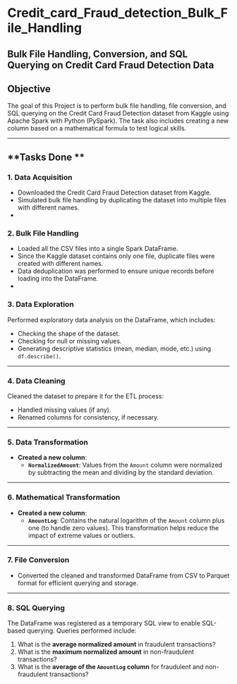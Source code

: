 # Credit_card_Fraud_detection_Bulk_File_Handling
## **Bulk File Handling, Conversion, and SQL Querying on Credit Card Fraud Detection Data**

## **Objective**  
The goal of this Project is to perform bulk file handling, file conversion, and SQL querying on the Credit Card Fraud Detection dataset from Kaggle using Apache Spark with Python (PySpark). The task also includes creating a new column based on a mathematical formula to test logical skills.

---
## **Tasks Done **

### **1. Data Acquisition**  
- Downloaded the Credit Card Fraud Detection dataset from Kaggle.  
- Simulated bulk file handling by duplicating the dataset into multiple files with different names.
- 
### **2. Bulk File Handling**  
- Loaded all the CSV files into a single Spark DataFrame.  
- Since the Kaggle dataset contains only one file, duplicate files were created with different names.  
- Data deduplication was performed to ensure unique records before loading into the DataFrame.
- 
### **3. Data Exploration**  
Performed exploratory data analysis on the DataFrame, which includes:  
- Checking the shape of the dataset.  
- Checking for null or missing values.  
- Generating descriptive statistics (mean, median, mode, etc.) using `df.describe()`.
---
### **4. Data Cleaning**  
Cleaned the dataset to prepare it for the ETL process:  
- Handled missing values (if any).  
- Renamed columns for consistency, if necessary.  
---

### **5. Data Transformation**  
- **Created a new column**:  
  - **`NormalizedAmount`**: Values from the `Amount` column were normalized by subtracting the mean and dividing by the standard deviation.  
---

### **6. Mathematical Transformation**  
- **Created a new column**:  
  - **`AmountLog`**: Contains the natural logarithm of the `Amount` column plus one (to handle zero values). This transformation helps reduce the impact of extreme values or outliers.
---
### **7. File Conversion**  
- Converted the cleaned and transformed DataFrame from CSV to Parquet format for efficient querying and storage.

---

### **8. SQL Querying**  
The DataFrame was registered as a temporary SQL view to enable SQL-based querying. Queries performed include:  
1. What is the **average normalized amount** in fraudulent transactions?  
2. What is the **maximum normalized amount** in non-fraudulent transactions?  
3. What is the **average of the `AmountLog` column** for fraudulent and non-fraudulent transactions?
